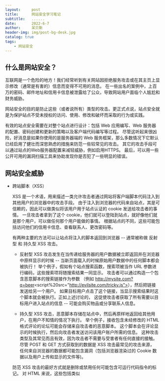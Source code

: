```yaml
---
layout:     post
title:      网站安全学习笔记
subtitle:   ......
date:       2022-6-7
author:     呆贝斯
header-img: img/post-bg-desk.jpg
catalog: true
tags:
    - 网站安全
---
```

## 什么是网站安全？
互联网是一个危险的地方！我们经常听到有关网站因拒绝服务攻击或在其主页上显示修改（通常是有害的）信息而变得不可用的消息。
在一些出名的案例中，上百万的密码、邮件地址和信用卡信息被泄露给了公众，导致网站用户面临个人尴尬和财务威胁。

网站安全的目的是防止这些（或者说所有）类型的攻击。更正式点说，站点安全就是为保护站点不受未授权的访问、使用、修改和破坏而采取的行为或实践。

有效的站点安全需要在对整个站点进行设计：包括 Web 应用编写、Web 服务器的配置、密码创建和更新的策略以及客户端代码编写等过程。
尽管这听起来很凶险，好消息是如果你使用的是服务器端的 Web 服务框架，那么多数情况下它默认已经启用了健壮而深思熟虑的措施来防范一些较常见的攻击。
其它的攻击手段可以通过站点的Web服务器配置来减轻威胁，例如启用HTTPS。
最后，可以用一些公开可用的漏洞扫描工具来协助发现你是否犯了一些明显的错误。

## 网站安全威胁
+ 跨站脚本（XSS）

    XSS 是一个术语，用来描述一类允许攻击者通过网站将客户端脚本代码注入到其他用户的浏览器中的攻击手段。
由于注入到浏览器的代码来自站点，其是可信赖的，因此可以做类似将该用户用于站点认证的 cookie 发送给攻击者的事情。
一旦攻击者拿到了这个 cookie，他们就可以登陆到站点，就好像他们就是那个用户，可以做任何那个用户能做的事情。
根据站点的不同，这些可能包括访问他们的信用卡信息、查看联系人、更改密码等。

    有两种主要的方法可以让站点将注入的脚本返回到浏览器 -- 通常被称做 反射型 和 持久型 XSS 攻击。

    + 反射型 XSS 攻击发生在当传递给服务器的用户数据被立即返回并在浏览器中原样显示的时候 -- 当新页面载入的时候原始用户数据中的任何脚本都会被执行！ 
举个例子，假如有个站点搜索函数，搜索项被当作 URL 参数进行编码，这些搜索项将随搜索结果一同显示。
攻击者可以通过构造一个包含恶意脚本的搜索链接作为参数
（例如 http://mysite.com?q=beer<script%20src="http://evilsite.com/tricky.js"></script>），然后把链接发送给另一个用户。
如果目标用户点击了这个链接，当显示搜索结果时这个脚本就会被执行。正如上述讨论的，
这促使攻击者获取了所有需要以目标用户进入站点的信息 -- 可能会购买物品或分享联系人信息。

    + 持久型 XSS 攻击，恶意脚本存储在站点中，然后再原样地返回给其他用户，在用户不知情的情况下执行。 
举个例子，接收包含未经修改的 HTML 格式评论的论坛可能会存储来自攻击者的恶意脚本。
这个脚本会在评论显示的时候执行，然后向攻击者发送访问该用户账户所需的信息。
这种攻击类型及其常见而且有效，因为攻击者不需要与受害者有任何直接的接触。 
尽管 POST 和 GET 方式获取到的数据是 XSS 攻击最常见的攻击来源，
任何来自浏览器的数据都可能包含漏洞（包括浏览器渲染过的 Cookie 数据以及用户上传和显示的文件等)。

    防范 XSS 攻击的最好方式就是删除或禁用任何可能包含可运行代码指令的标记。
对 HTML 来说，这些包括类似 <script>, <object>, <embed>,和 <link> 的标签。

    修改用户数据使其无法用于运行脚本或其它影响服务器代码执行的过程被称作输入过滤。
许多 Web 框架默认情况下都会对来自 HTML 表单的用户数据进行过滤。

+ SQL注入

    SQL 注入漏洞使恶意用户能够在数据库上执行任意 SQL 代码，从而允许访问、修改或删除数据，而无需考虑用户的权限。
成功的注入攻击可能会欺骗身份、创建具有管理权限的新身份、访问服务器上的所有数据或破坏/修改数据以使其无法使用。

    如果传递给底层 SQL 语句的用户输入可以修改该语句的语义，这种漏洞便是存在的。
例如下面一段代码，本来是用来根据 HTML 表单提供的特定名字（userName) 来列出所有的用户：
    ```
    statement = "SELECT * FROM users WHERE name = '" + userName + "';"
    ```
    如果用户输入了真实的名字，这段代码会如预想的运行。然而一个恶意用户可以完全将这个 SQL 语句的行为改变为下面的新语句的行为，
只要通过将 userName指定为下列“粗体”的文本。修改后的代码创建了一个合法的 SQL 语句，该语句删除了整个 users 表，
然后从 userinfo 表中获取了所有数据（所有用户的信息都被暴露了）。这是有效的，
因为注入的文本的第一部分 (a';) 结束了原来的语句 ( ' 在 SQL 语句中是用来描述字符串常量的) 。
    ```
    SELECT * FROM users WHERE name = 'a';DROP TABLE users; SELECT * FROM userinfo WHERE 't' = 't';
    ```
    避免此种攻击的方法就是确保任何传递给 SQL 查询语句的用户数据都无法更改查询的本来用意。
有种方式便是将用户输入中任何在 SQL 语句中有特殊含义的字符进行转义。

     SQL 语句把 ' 号作为一个字符串常量的开头的结尾。通过在前面放置一个斜杠，我们把单引号进行了转义 ( \' )，
然后 SQL 就会将其视为一个字符（作为字符串的一部分）。

    在下面的语句中我们对 ' 字符进行了转义。SQL 会将粗体显示的整段字符串解释为 name(这个 name 很古怪，但至少是没有危害的！)
    ```
    SELECT * FROM users WHERE name = 'a\';DROP TABLE users; SELECT * FROM userinfo WHERE \'t\' = \'t';
    ```
    Web 框架通常会为你进行这种转义操作。例如 Django，可以确保任何传递给查询集合 (model 查询) 的用户数据都是已经转义过的。

+ 跨站请求伪造（CSRF）

    CSRF 攻击允许恶意用户在不知情或不同意的情况下使用其他用户的凭据执行操作。

    这种类型的攻击最好通过例子来解释。John 是一个恶意用户，
他知道特定站点允许登录用户使用包含帐户名称和金额的 HTTP POST 请求向指定帐户汇款。
John 构建了一个表单，其中包含他的银行详细信息和作为​​隐藏字段的金额，
并将其通过电子邮件发送给其他站点用户（使用伪装成“快速致富”站点链接的提交按钮）。

    如果用户单击提交按钮，将向服务器发送一个 HTTP POST 请求，
其中包含交易详细信息以及浏览器与站点关联的任何客户端 cookie（将关联的站点 cookie 添加到请求中是正常的浏览器行为）。
服务器将检查 cookie，并使用它们来确定用户是否已登录并有权进行交易。

    最终的结果就是任何已登陆到站点的用户在点击了提交按钮后都会进行这个交易。John 发财啦！

    这里的诀窍是，John 不需要访问那些用户的 cookie(或者说身份信息) -- 用户的浏览器存储了这些信息，
而且会自动将其包含在发送给对应服务器的请求中。

    杜绝此类攻击的一种方式是在服务器端要求每个 POST 请求都包含一个用户特定的由站点生成的密钥 
( 这个密钥值可以由服务器在发送用来传输数据的网页表单时提供）。
这种方式可以使 John 无法创建自己的表单，因为他必须知道服务器提供给那个用户的密钥值。
即使他找出了那个密钥值，并为那个用户创建了表单，他也无法用同样的表单来攻击其他的所有用户。


+ 其他威胁
    + `点击劫持`：在这种攻击中，恶意用户劫持了针对可见顶级站点的点击，并将它们路由到下方的隐藏页面。
  例如，此技术可能用于显示合法的银行站点，但会将登录凭据捕获到 iframe 攻击者控制的不可见站点中。
  点击劫持也可以用来让用户点击一个可见站点上的按钮，但这样做实际上是在不知不觉中点击了一个完全不同的按钮。
  作为防御，您的站点可以通过设置适当的 HTTP 标头来防止自己嵌入到另一个站点的 iframe 中。
    + `拒绝服务`：DoS 通常是通过向目标站点充斥虚假请求来实现的，从而中断合法用户对站点的访问。
请求可能很多，或者它们可能单独消耗大量资源（例如，缓慢读取或上传大文件）。
DoS 防御通常通过识别和阻止“不良”流量同时允许合法消息通过来发挥作用。
这些防御通常位于 Web 服务器之前或内部（它们不是 Web 应用程序本身的一部分）。
    + `目录遍历`：在此攻击中，恶意用户尝试访问他们不应访问的部分 Web 服务器文件系统。
当用户能够传递包含文件系统导航字符（例如，../../）的文件名时，就会出现此漏洞。解决方案是在使用输入之前对其进行清理。
    + `文件包含`：在这种攻击中，用户能够指定一个“非预期”文件以在传递给服务器的数据中显示或执行。
加载后，此文件可能会在 Web 服务器或客户端执行（导致 XSS 攻击）。解决方案是在使用输入之前对其进行清理。
    + `命令注入`：命令注入攻击允许恶意用户在主机操作系统上执行任意系统命令。解决方案是在系统调用中使用用户输入之前对其进行清理。

## 常见提升网站安全做法
当 Web 应用信任来自浏览器的数据时，上述章节里提到的大多数攻击利用手段才能成功。无论你做什么其它的事情来提升你的网站的安全性能，
在将信息展示在浏览器之前、在使用 SQL 语句进行查询之前、在传递给一个操作系统或者文件系统之前，你应该过滤掉所有的用户源信息。

在你可以了解到的有关网站安全大多数课程之中，最重要的就是不要相信来自浏览器的数据。
包括在 URL 参数中的 GET 请求、POST 请求、HTTP 头、cookies、用户上传的文件等等。一定要每次都检查用户输入的信息。每次都预想最坏的结果。

你可以采取一些简单的步骤：
    + 采取更加强大的密码管理措施。当密码频繁更换时鼓励更加健壮的密码。采取双因素认证，也就是说除了密码，
用户还应该输入另一种认证码（通常是只有唯一一个用户拥有的通过一些物理硬件传输的，比如发送给用户手机的验证短信）。
    + 将你的服务器配制成 HTTPS 和 HTTP Strict Transport Security (en-US) (HSTS)。HTTPS 会加密你的用户和服务器之间传输的信息。
这使得登录认证、cookise、POST 数据及头信息不易被攻击者获得。
    + 持续追踪那些常见的网络攻击 (the current OWASP list is here)，先解决最脆弱的部分。
    + 使用 vulnerability scanning tools 来对你的网站进行一些安全测试 
(然后，你的非常受欢迎的网站还可以靠提供赏金来寻找 bug，就像 Mozilla 这样（like Mozilla does here）。
    + 只存储和展示你不得不需要的东西。比如，如果你的用户不得不存储一些敏感信息（如信用卡详明），只展示足以让用户识别卡号的几位数字即可，
却不足以让黑客复制之后在另一个站点使用。现今最常见的是只展示信用卡卡号后 4 位数字。

## 总结

这篇文章介绍了有关网络安全的概念，你应该避免一些常见的攻击。最重要的是，你应该理解一个网络应用程序，
不能相信任何来自网络服务器的数据！所有的用户数据在展示、使用 SQL或者回应系统之前应该被过滤查询。
